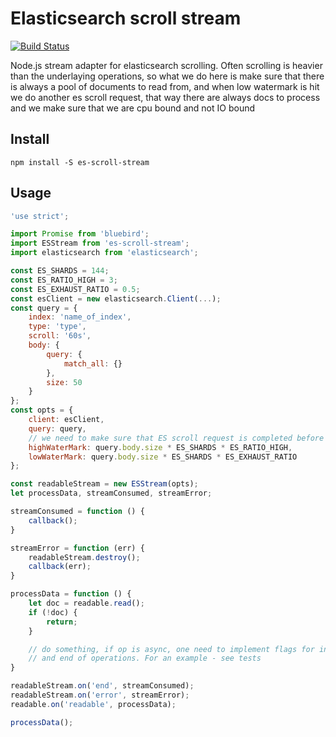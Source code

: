 # Elasticsearch scroll stream

[![Build Status](https://travis-ci.org/AVVS/elasticsearch-scroll-stream.svg?branch=master)](https://travis-ci.org/AVVS/elasticsearch-scroll-stream)

Node.js stream adapter for elasticsearch scrolling. Often scrolling is heavier
than the underlaying operations, so what we do here is make sure that there is always
a pool of documents to read from, and when low watermark is hit we do another es
scroll request, that way there are always docs to process and we make sure that we
are cpu bound and not IO bound

## Install

`npm install -S es-scroll-stream`

## Usage

```js
'use strict';

import Promise from 'bluebird';
import ESStream from 'es-scroll-stream';
import elasticsearch from 'elasticsearch';

const ES_SHARDS = 144;
const ES_RATIO_HIGH = 3;
const ES_EXHAUST_RATIO = 0.5;
const esClient = new elasticsearch.Client(...);
const query = {
    index: 'name_of_index',
    type: 'type',
    scroll: '60s',
    body: {
        query: {
            match_all: {}
        },
        size: 50
    }
};
const opts = {
    client: esClient,
    query: query,
    // we need to make sure that ES scroll request is completed before we exhaust buffers
    highWaterMark: query.body.size * ES_SHARDS * ES_RATIO_HIGH,
    lowWaterMark: query.body.size * ES_SHARDS * ES_EXHAUST_RATIO
};

const readableStream = new ESStream(opts);
let processData, streamConsumed, streamError;

streamConsumed = function () {
    callback();
}

streamError = function (err) {
    readableStream.destroy();
    callback(err);
}

processData = function () {
    let doc = readable.read();
    if (!doc) {
        return;
    }

    // do something, if op is async, one need to implement flags for in-flight requests
    // and end of operations. For an example - see tests
}

readableStream.on('end', streamConsumed);
readableStream.on('error', streamError);
readable.on('readable', processData);

processData();
```

